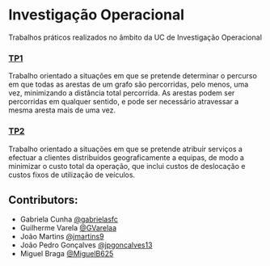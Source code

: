 # Investigação Operacional

Trabalhos práticos realizados no âmbito da UC de Investigação Operacional

### [TP1](https://github.com/gabrielasfc/LEI/blob/master/IO/IO_TP1.pdf)
Trabalho orientado a situações em que se pretende determinar o percurso em que todas as arestas de um grafo são
percorridas, pelo menos, uma vez, minimizando a distância total percorrida. As arestas podem ser
percorridas em qualquer sentido, e pode ser necessário atravessar a mesma aresta mais de uma vez.


### [TP2](https://github.com/gabrielasfc/LEI/blob/master/IO/IO_TP2.pdf)
Trabalho orientado a situações em que se pretende atribuir serviços a efectuar a clientes distribuídos geograficamente
a equipas, de modo a minimizar o custo total da operação, que inclui custos de deslocação e custos
fixos de utilização de veículos.


## Contributors:
- Gabriela Cunha [@gabrielasfc](https://github.com/gabrielasfc)
- Guilherme Varela [@GVarelaa](https://github.com/GVarelaa)
- João Martins [@jmartins9](https://github.com/jmartins9)
- João Pedro Gonçalves [@jpgoncalves13](https://github.com/jpgoncalves13)
- Miguel Braga [@MiguelB625](https://github.com/MiguelB625)
